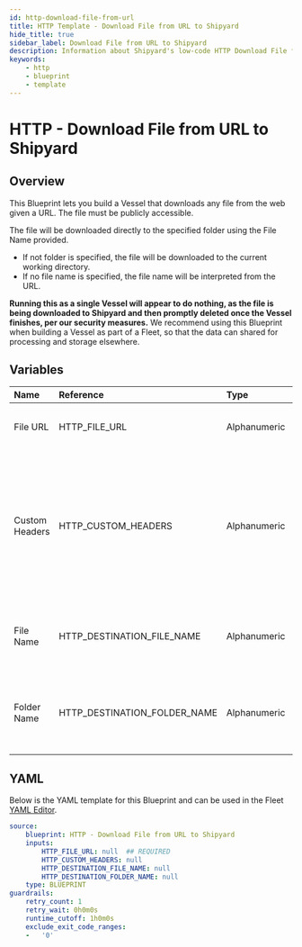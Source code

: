 ```yaml
---
id: http-download-file-from-url
title: HTTP Template - Download File from URL to Shipyard
hide_title: true
sidebar_label: Download File from URL to Shipyard
description: Information about Shipyard's low-code HTTP Download File from URL to Shipyard blueprint. Download any publicly available file from the web given a specific URL. 
keywords:
    - http
    - blueprint
    - template
---
```


# HTTP - Download File from URL to Shipyard

## Overview
This Blueprint lets you build a Vessel that downloads any file from the web given a URL. The file must be publicly accessible. 

The file will be downloaded directly to the specified folder using the File Name provided.
- If not folder is specified, the file will be downloaded to the current working directory.
- If no file name is specified, the file name will be interpreted from the URL.

**Running this as a single Vessel will appear to do nothing, as the file is being downloaded to Shipyard and then promptly deleted once the Vessel finishes, per our security measures.** We recommend using this Blueprint when building a Vessel as part of a Fleet, so that the data can shared for processing and storage elsewhere. 

## Variables

| Name | Reference | Type | Required | Default | Options | Description |
|:-----|:----------|:-----|:---------|:--------|:--------|:------------|
| File URL | HTTP_FILE_URL  | Alphanumeric |:white_check_mark: | - | - | URL to run a download request against. |
| Custom Headers | HTTP_CUSTOM_HEADERS  | Alphanumeric |:heavy_minus_sign: | - | - | A dictionary of additional headers that you want sent to the URL where the download request is being made. |
| File Name | HTTP_DESTINATION_FILE_NAME  | Alphanumeric |:heavy_minus_sign: | - | - | If left blank, will try to interpret the file name from the URL. |
| Folder Name | HTTP_DESTINATION_FOLDER_NAME  | Alphanumeric |:heavy_minus_sign: | - | - | If left blank, the file will be created in the current working directory. |


## YAML
Below is the YAML template for this Blueprint and can be used in the Fleet [YAML Editor](../../reference/fleets/yaml-editor.md).
```yaml
source:
    blueprint: HTTP - Download File from URL to Shipyard
    inputs:
        HTTP_FILE_URL: null  ## REQUIRED
        HTTP_CUSTOM_HEADERS: null
        HTTP_DESTINATION_FILE_NAME: null
        HTTP_DESTINATION_FOLDER_NAME: null
    type: BLUEPRINT
guardrails:
    retry_count: 1
    retry_wait: 0h0m0s
    runtime_cutoff: 1h0m0s
    exclude_exit_code_ranges:
    -   '0'

```
